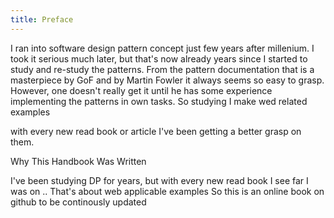 ```yaml
---
title: Preface
---
```


I ran into software design pattern concept just few years after millenium. 
I took it serious much later, but that's now already years since I started to study and re-study the patterns.
From the pattern documentation that is a masterpiece by GoF and by Martin Fowler it always seems so
easy to grasp. However, one doesn't really get it until he has some experience implementing the patterns in
own tasks. So studying I make wed related examples

with every new read book or article I've been getting a better grasp on them.

Why This Handbook Was Written

I've been studying DP for years, but with every new read book I see far I was
on .. 
That's about web applicable examples
So this is an online book on github to be continously updated